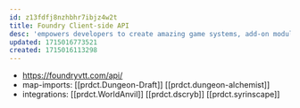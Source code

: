```yaml
---
id: z13fdfj8nzhbhr7ibjz4w2t
title: Foundry Client-side API
desc: 'empowers developers to create amazing game systems, add-on modules, and scripts which augment and extend the base functionality of the Foundry Virtual Tabletop platform.'
updated: 1715016773521
created: 1715016113298
---
```


- https://foundryvtt.com/api/
- map-imports: [[prdct.Dungeon-Draft]] [[prdct.dungeon-alchemist]]
- integrations: [[prdct.WorldAnvil]] [[prdct.dscryb]] [[prdct.syrinscape]]